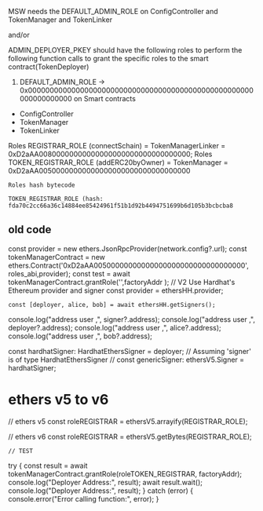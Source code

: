 MSW needs the DEFAULT_ADMIN_ROLE on ConfigController and TokenManager and TokenLinker 

and/or

ADMIN_DEPLOYER_PKEY should have the following roles to perform the following function calls to grant the specific roles to the smart contract(TokenDeployer)
1. DEFAULT_ADMIN_ROLE →
0x0000000000000000000000000000000000000000000000000000000000000000
on Smart contracts 
- ConfigController
- TokenManager
- TokenLinker 


Roles REGISTRAR_ROLE  (connectSchain) = TokenManagerLinker =
    0xD2aAA00800000000000000000000000000000000;
Roles TOKEN_REGISTRAR_ROLE (addERC20byOwner) = TokenManager = 
    0xD2aAA00500000000000000000000000000000000

    Roles hash bytecode

    TOKEN_REGISTRAR_ROLE (hash: fda70c2cc66a36c14884ee85424961f51b1d92b4494751699b6d105b3bcbcba8

## old code
   const provider = new ethers.JsonRpcProvider(network.config?.url);
  const tokenManagerContract = new ethers.Contract('0xD2aAA00500000000000000000000000000000000', roles_abi,provider);
  const test = await tokenManagerContract.grantRole('',factoryAddr );
  // V2 Use Hardhat's Ethereum provider and signer
  const provider = ethersHH.provider;

    const [deployer, alice, bob] = await ethersHH.getSigners();

  console.log("address user ,", signer?.address);
  console.log("address user ,", deployer?.address);
  console.log("address user ,", alice?.address);
  console.log("address user ,", bob?.address);

  const hardhatSigner: HardhatEthersSigner = deployer; // Assuming 'signer' is of type HardhatEthersSigner
 //   const genericSigner: ethersV5.Signer = hardhatSigner;


# ethers v5 to v6 
 // ethers v5 
const roleREGISTRAR = ethersV5.arrayify(REGISTRAR_ROLE);

  // ethers v6
  const roleREGISTRAR = ethersV5.getBytes(REGISTRAR_ROLE);


    // TEST 
  try {
    const result = await tokenManagerContract.grantRole(roleTOKEN_REGISTRAR, factoryAddr);
    console.log("Deployer Address:", result);
    await result.wait();
    console.log("Deployer Address:", result);
  } catch (error) {
    console.error("Error calling function:", error);
  }